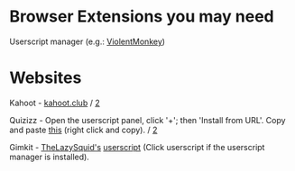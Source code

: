 # Browser Extensions you may need

Userscript manager (e.g.: [ViolentMonkey](https://violentmonkey.github.io/get-it/))

# Websites

Kahoot - [kahoot.club](https://kahoot.club) / [2](https://cheatnetwork.eu/services/kahoot)

Quizizz - Open the userscript panel, click '+'; then 'Install from URL'. Copy and paste [this](https://raw.githubusercontent.com/gbaranski/quizizz-cheat/blob/master/scripts/tampermonkey-alternative-method.js) (right click and copy). / [2](https://cheatnetwork.eu/services/quizizz)

Gimkit - [TheLazySquid's](https://github.com/TheLazySquid/GimkitCheat) [userscript](https://raw.githubusercontent.com/TheLazySquid/GimkitCheat/main/build/bundle.user.js) (Click userscript if the userscript manager is installed).

